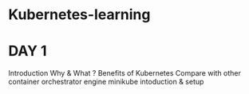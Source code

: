 # Kubernetes-learning

# DAY 1
Introduction
Why & What ?
Benefits of Kubernetes
Compare with other container orchestrator engine
minikube intoduction & setup

